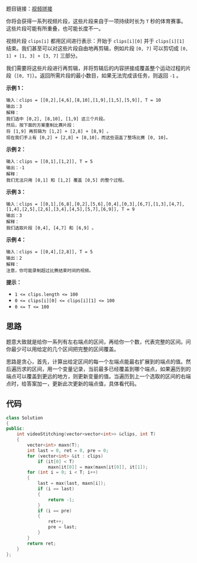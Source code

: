 题目链接：[视频拼接](https://leetcode-cn.com/problems/video-stitching/)

你将会获得一系列视频片段，这些片段来自于一项持续时长为 `T` 秒的体育赛事。这些片段可能有所重叠，也可能长度不一。

视频片段 `clips[i]` 都用区间进行表示：开始于 `clips[i][0]` 并于 `clips[i][1]` 结束。我们甚至可以对这些片段自由地再剪辑，例如片段 `[0, 7]` 可以剪切成 `[0, 1] + [1, 3] + [3, 7]` 三部分。

我们需要将这些片段进行再剪辑，并将剪辑后的内容拼接成覆盖整个运动过程的片段（`[0, T]`）。返回所需片段的最小数目，如果无法完成该任务，则返回 `-1` 。

 

**示例 1：**

```
输入：clips = [[0,2],[4,6],[8,10],[1,9],[1,5],[5,9]], T = 10
输出：3
解释：
我们选中 [0,2], [8,10], [1,9] 这三个片段。
然后，按下面的方案重制比赛片段：
将 [1,9] 再剪辑为 [1,2] + [2,8] + [8,9] 。
现在我们手上有 [0,2] + [2,8] + [8,10]，而这些涵盖了整场比赛 [0, 10]。
```

**示例 2：**

```
输入：clips = [[0,1],[1,2]], T = 5
输出：-1
解释：
我们无法只用 [0,1] 和 [1,2] 覆盖 [0,5] 的整个过程。
```

**示例 3：**

```
输入：clips = [[0,1],[6,8],[0,2],[5,6],[0,4],[0,3],[6,7],[1,3],[4,7],[1,4],[2,5],[2,6],[3,4],[4,5],[5,7],[6,9]], T = 9
输出：3
解释： 
我们选取片段 [0,4], [4,7] 和 [6,9] 。
```

**示例 4：**

```
输入：clips = [[0,4],[2,8]], T = 5
输出：2
解释：
注意，你可能录制超过比赛结束时间的视频。
```

 

**提示：**

- `1 <= clips.length <= 100`
- `0 <= clips[i][0] <= clips[i][1] <= 100`
- `0 <= T <= 100`

## 思路

题意大致就是给你一系列有左右端点的区间，再给你一个数，代表完整的区间。问你最少可以用给定的几个区间把完整的区间覆盖。

思路是贪心，首先，计算出给定区间的每一个左端点能最右扩展到的端点的值。然后遍历求的区间，用一个变量记录，当前最多已经覆盖到哪个端点，如果遍历到的端点可以覆盖到更远的地方，则更新变量的值。当遍历到上一个选取的区间的右端点时，给答案加一，更新此次更新的端点值，具体看代码。

## 代码

```cpp
class Solution
{
public:
    int videoStitching(vector<vector<int>> &clips, int T)
    {
        vector<int> maxn(T);
        int last = 0, ret = 0, pre = 0;
        for (vector<int> &it : clips)
            if (it[0] < T)
                maxn[it[0]] = max(maxn[it[0]], it[1]);
        for (int i = 0; i < T; i++)
        {
            last = max(last, maxn[i]);
            if (i == last)
            {
                return -1;
            }
            if (i == pre)
            {
                ret++;
                pre = last;
            }
        }
        return ret;
    }
};
```

